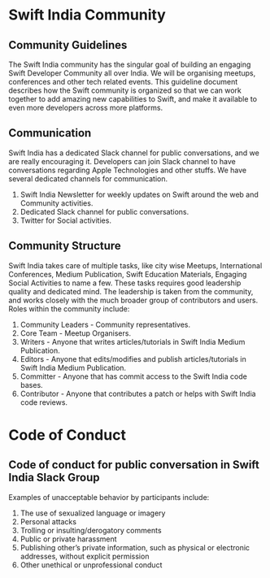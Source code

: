 # Swift India Community

## Community Guidelines

The Swift India community has the singular goal of building an engaging Swift Developer Community all over India. We will be organising meetups, conferences and other tech related events. This guideline document describes how the Swift community is organized so that we can work together to add amazing new capabilities to Swift, and make it available to even more developers across more platforms.

## Communication

Swift India has a dedicated Slack channel for public conversations, and we are really encouraging it. Developers can join Slack channel to have conversations regarding Apple Technologies and other stuffs. We have several dedicated channels for communication. 

  1. Swift India Newsletter for weekly updates on Swift around the web and Community activities.
  2. Dedicated Slack channel for public conversations.
  3. Twitter for Social activities. 


## Community Structure

Swift India takes care of multiple tasks, like city wise Meetups, International Conferences, Medium Publication, Swift Education Materials, Engaging Social Activities to name a few. These tasks requires good leadership quality and dedicated mind. The leadership is taken from the community, and works closely with the much broader group of contributors and users. Roles within the community include:

  1. Community Leaders - Community representatives.
  2. Core Team - Meetup Organisers.
  3. Writers - Anyone that writes articles/tutorials in Swift India Medium Publication.
  5. Editors - Anyone that edits/modifies and publish articles/tutorials in Swift India Medium Publication.
  6. Committer - Anyone that has commit access to the Swift India code bases.
  7. Contributor - Anyone that contributes a patch or helps with Swift India code reviews.


# Code of Conduct

## Code of conduct for public conversation in Swift India Slack Group

Examples of unacceptable behavior by participants include:

  1. The use of sexualized language or imagery
  2. Personal attacks
  3. Trolling or insulting/derogatory comments
  4. Public or private harassment
  5. Publishing other’s private information, such as physical or electronic addresses, without explicit permission
  6. Other unethical or unprofessional conduct
  
  
  
